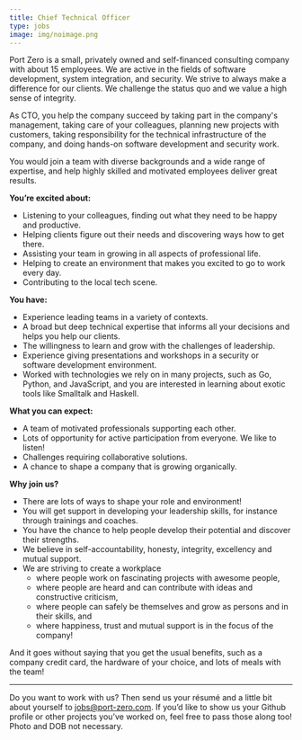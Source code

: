 ```yaml
---
title: Chief Technical Officer
type: jobs
image: img/noimage.png
---
```


Port Zero is a small, privately owned and self-financed consulting company with about 15 employees.
We are active in the fields of software development, system integration, and security. We strive to always make a difference for our clients. We challenge the status quo and we value a high sense of integrity.

As CTO, you help the company succeed by taking part in the company's management, taking care of your colleagues, planning new projects with customers, taking responsibility for the technical infrastructure of the company, and doing hands-on software development and security work.

You would join a team with diverse backgrounds and a wide range of expertise, and help highly skilled
and motivated employees deliver great results.

**You’re excited about:**

* Listening to your colleagues, finding out what they need to be happy and productive.
* Helping clients figure out their needs and discovering ways how to get there.
* Assisting your team in growing in all aspects of professional life.
* Helping to create an environment that makes you excited to go to work every day.
* Contributing to the local tech scene.

**You have:**

* Experience leading teams in a variety of contexts.
* A broad but deep technical expertise that informs all your decisions and helps you help our clients.
* The willingness to learn and grow with the challenges of leadership.
* Experience giving presentations and workshops in a security or software development environment.
* Worked with technologies we rely on in many projects, such as Go, Python, and JavaScript, and you are interested in learning about exotic tools like Smalltalk and Haskell.

**What you can expect:**

* A team of motivated professionals supporting each other.
* Lots of opportunity for active participation from everyone. We like to listen!
* Challenges requiring collaborative solutions.
* A chance to shape a company that is growing organically.

**Why join us?**

* There are lots of ways to shape your role and environment!
* You will get support in developing your leadership skills, for instance through trainings and coaches.
* You have the chance to help people develop their potential and discover their strengths.
* We believe in self-accountability, honesty, integrity, excellency and mutual support.
* We are striving to create a workplace
	* where people work on fascinating projects with awesome people,
	* where people are heard and can contribute with ideas and constructive criticism,
	* where people can safely be themselves and grow as persons and in their skills, and
	* where happiness, trust and mutual support is in the focus of the company!

And it goes without saying that you get the usual benefits, such as a company credit card, the hardware of your choice, and lots of meals with the team!

---

Do you want to work with us? Then send us your résumé and a little bit about yourself to [jobs@port-zero.com](mailto:jobs@port-zero.com). If you’d like to show us your Github profile or other projects you’ve worked on, feel free to pass those along too! Photo and DOB not necessary.
